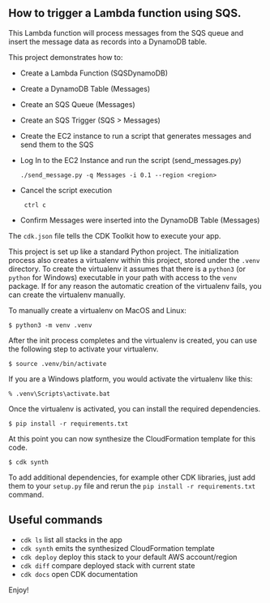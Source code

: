 ## How to trigger a Lambda function using SQS. 
This Lambda function will process messages from the SQS queue and insert the message data as records into a DynamoDB table.


This project demonstrates how to:
* Create a Lambda Function (SQSDynamoDB)
* Create a DynamoDB Table (Messages)
* Create an SQS Queue (Messages)
* Create an SQS Trigger (SQS > Messages)
* Create the EC2 instance to run a script that generates messages and send them to the SQS
* Log In to the EC2 Instance and run the script (send_messages.py)

    ``` ./send_message.py -q Messages -i 0.1 --region <region> ```
* Cancel the script execution

    ` ctrl c`
* Confirm Messages were inserted into the DynamoDB Table (Messages)


The `cdk.json` file tells the CDK Toolkit how to execute your app.

This project is set up like a standard Python project.  The initialization
process also creates a virtualenv within this project, stored under the `.venv`
directory.  To create the virtualenv it assumes that there is a `python3`
(or `python` for Windows) executable in your path with access to the `venv`
package. If for any reason the automatic creation of the virtualenv fails,
you can create the virtualenv manually.

To manually create a virtualenv on MacOS and Linux:

```
$ python3 -m venv .venv
```

After the init process completes and the virtualenv is created, you can use the following
step to activate your virtualenv.

```
$ source .venv/bin/activate
```

If you are a Windows platform, you would activate the virtualenv like this:

```
% .venv\Scripts\activate.bat
```

Once the virtualenv is activated, you can install the required dependencies.

```
$ pip install -r requirements.txt
```

At this point you can now synthesize the CloudFormation template for this code.

```
$ cdk synth
```

To add additional dependencies, for example other CDK libraries, just add
them to your `setup.py` file and rerun the `pip install -r requirements.txt`
command.

## Useful commands

 * `cdk ls`          list all stacks in the app
 * `cdk synth`       emits the synthesized CloudFormation template
 * `cdk deploy`      deploy this stack to your default AWS account/region
 * `cdk diff`        compare deployed stack with current state
 * `cdk docs`        open CDK documentation

Enjoy!